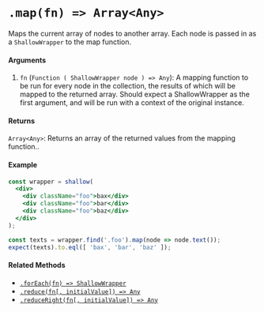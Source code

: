 # `.map(fn) => Array<Any>`

Maps the current array of nodes to another array. Each node is passed in as a `ShallowWrapper`
to the map function.


#### Arguments

1. `fn` (`Function ( ShallowWrapper node ) => Any`): A mapping function to be run for every node in 
the collection, the results of which will be mapped to the returned array. Should expect a ShallowWrapper as the first argument, and will be run with a context of 
the original instance.



#### Returns

`Array<Any>`: Returns an array of the returned values from the mapping function..



#### Example

```jsx
const wrapper = shallow(
  <div>
    <div className="foo">bax</div>
    <div className="foo">bar</div>
    <div className="foo">baz</div>
  </div>
);

const texts = wrapper.find('.foo').map(node => node.text());
expect(texts).to.eql([ 'bax', 'bar', 'baz' ]);
```


#### Related Methods

- [`.forEach(fn) => ShallowWrapper`](forEach.md)
- [`.reduce(fn[, initialValue]) => Any`](reduce.md)
- [`.reduceRight(fn[, initialValue]) => Any`](reduceRight.md)
